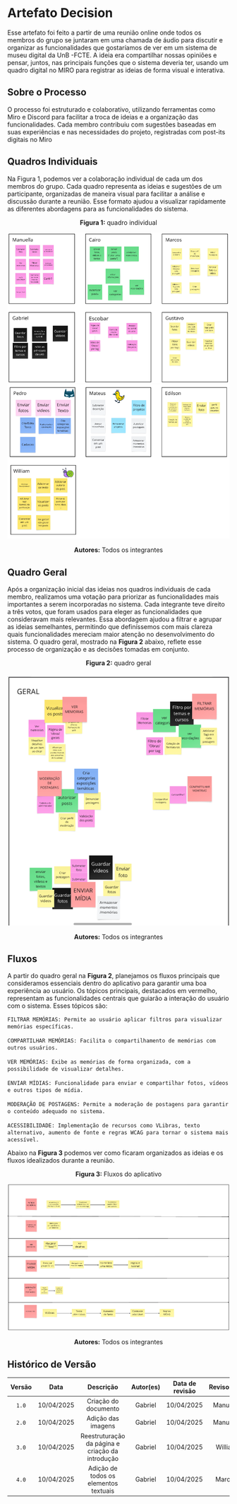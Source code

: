 # Artefato Decision

Esse artefato foi feito a partir de uma reunião online onde todos os membros do grupo se juntaram em uma chamada de áudio para discutir e organizar as funcionalidades que gostaríamos de ver em um sistema de museu digital da UnB -FCTE. A ideia era compartilhar nossas opiniões e pensar, juntos, nas principais funções que o sistema deveria ter, usando um quadro digital no MIRO para registrar as ideias de forma visual e interativa.

## Sobre o Processo

O processo foi estruturado e colaborativo, utilizando ferramentas como Miro e Discord para facilitar a troca de ideias e a organização das funcionalidades. Cada membro contribuiu com sugestões baseadas em suas experiências e nas necessidades do projeto, registradas com post-its digitais no Miro

## Quadros Individuais

Na Figura 1, podemos ver a colaboração individual de cada um dos membros do grupo. Cada quadro representa as ideias e sugestões de um participante, organizadas de maneira visual para facilitar a análise e discussão durante a reunião. Esse formato ajudou a visualizar rapidamente as diferentes abordagens para as funcionalidades do sistema.

<div style="text-align: center; margin-bottom: 10px;">
  <p><strong>Figura 1:</strong> quadro individual</p>
</div>

![Quadro Sketch](../imagens/sketch1.png)
![Quadro Sketch](../imagens/sketch2.png)

<div style="text-align: center; margin-top: 10px;">
  <p><strong>Autores:</strong> Todos os integrantes</p>
</div>

## Quadro Geral
Após a organização inicial das ideias nos quadros individuais de cada membro, realizamos uma votação para priorizar as funcionalidades mais importantes a serem incorporadas no sistema. Cada integrante teve direito a três votos, que foram usados para eleger as funcionalidades que consideravam mais relevantes. Essa abordagem ajudou a filtrar e agrupar as ideias semelhantes, permitindo que definíssemos com mais clareza quais funcionalidades mereciam maior atenção no desenvolvimento do sistema. O quadro geral, mostrado na **Figura 2** abaixo, reflete esse processo de organização e as decisões tomadas em conjunto.

<div style="text-align: center; margin-bottom: 10px;">
  <p><strong>Figura 2:</strong> quadro geral</p>
</div>

<div style="text-align: center; margin-top: 20px;">
  <img src="../imagens/quadro_geral.png" alt="Quadro Geral">
</div>


<div style="text-align: center; margin-top: 10px;">
  <p><strong>Autores:</strong> Todos os integrantes</p>
</div>

## Fluxos 
A partir do quadro geral na **Figura 2**, planejamos os fluxos principais que consideramos essenciais dentro do aplicativo para garantir uma boa experiência ao usuário. Os tópicos principais, destacados em vermelho, representam as funcionalidades centrais que guiarão a interação do usuário com o sistema. Esses tópicos são:

    FILTRAR MEMÓRIAS: Permite ao usuário aplicar filtros para visualizar memórias específicas.

    COMPARTILHAR MEMÓRIAS: Facilita o compartilhamento de memórias com outros usuários.

    VER MEMÓRIAS: Exibe as memórias de forma organizada, com a possibilidade de visualizar detalhes.

    ENVIAR MÍDIAS: Funcionalidade para enviar e compartilhar fotos, vídeos e outros tipos de mídia.

    MODERAÇÃO DE POSTAGENS: Permite a moderação de postagens para garantir o conteúdo adequado no sistema.

    ACESSIBILIDADE: Implementação de recursos como VLibras, texto alternativo, aumento de fonte e regras WCAG para tornar o sistema mais acessível.

Abaixo na **Figura 3** podemos ver como ficaram organizados as ideias e os fluxos idealizados durante a reunião.

<div style="text-align: center; margin-bottom: 10px;">
  <p><strong>Figura 3:</strong> Fluxos do aplicativo</p>
</div>

![Desicion fluxos](../imagens/Decision.png)

<div style="text-align: center; margin-top: 10px;">
  <p><strong>Autores:</strong> Todos os integrantes</p>
</div>


## Histórico de Versão
| Versão | Data | Descrição | Autor(es) | Data de revisão | Revisor(es) |
| :-: | :-: | :-: | :-: | :-: | :-: |
| `1.0` | 10/04/2025  | Criação do documento | Gabriel| 10/04/2025 | Manuella |
| `2.0` | 10/04/2025  | Adição das imagens | Gabriel| 10/04/2025 | Manuella |
| `3.0` | 10/04/2025  | Reestruturação da página e criação da introdução | Gabriel| 10/04/2025 | William |
| `4.0` | 10/04/2025  | Adição de todos os elementos textuais| Gabriel| 10/04/2025 | Marcos |

